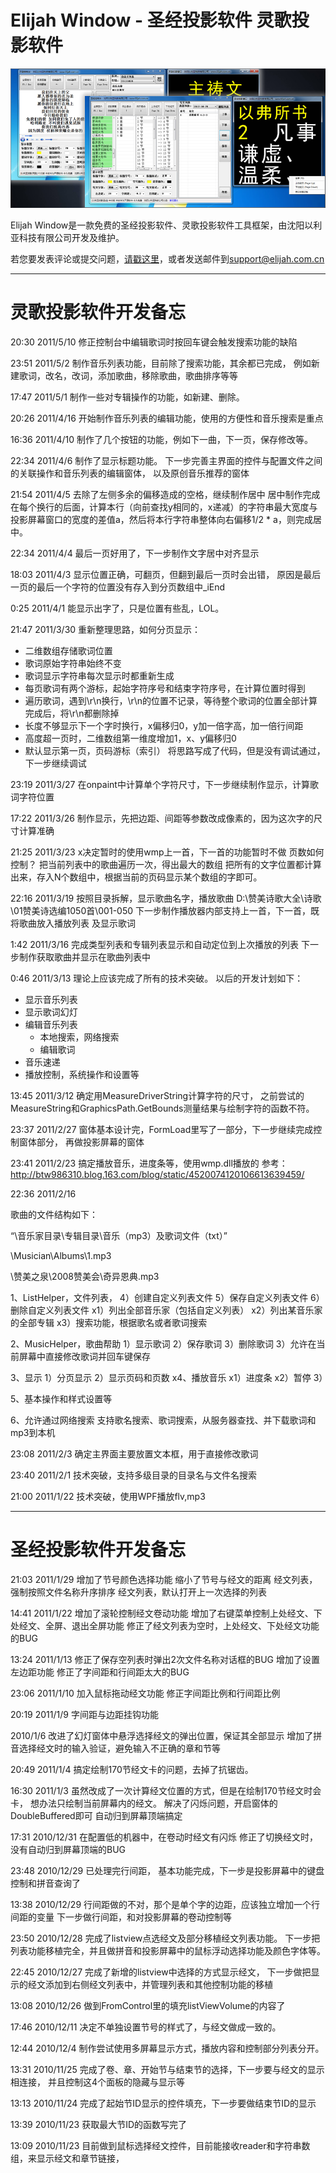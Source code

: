 ﻿# Elijah Window - 圣经投影软件 灵歌投影软件

![image](https://github.com/ElijahLabs/elijah_window/raw/master/screenshot1.png)

Elijah Window是一款免费的圣经投影软件、灵歌投影软件工具框架，由沈阳以利亚科技有限公司开发及维护。

若您要发表评论或提交问题，[请戳这里](https://github.com/ElijahLabs/elijah_window/issues)，或者发送邮件到[support@elijah.com.cn](mailto:support@elijah.com.cn)

-----


# 灵歌投影软件开发备忘


20:30 2011/5/10
修正控制台中编辑歌词时按回车键会触发搜索功能的缺陷

23:51 2011/5/2
制作音乐列表功能，目前除了搜索功能，其余都已完成，
例如新建歌词，改名，改词，添加歌曲，移除歌曲，歌曲排序等等

17:47 2011/5/1
制作一些对专辑操作的功能，如新建、删除。

20:26 2011/4/16
开始制作音乐列表的编辑功能，使用的方便性和音乐搜索是重点

16:36 2011/4/10
制作了几个按钮的功能，例如下一曲，下一页，保存修改等。

22:34 2011/4/6
制作了显示标题功能。
下一步完善主界面的控件与配置文件之间的关联操作和音乐列表的编辑窗体，
以及原创音乐推荐的窗体

21:54 2011/4/5
去除了左侧多余的偏移造成的空格，继续制作居中
居中制作完成
在每个换行的后面，计算本行（向前查找y相同的，x递减）的字符串最大宽度与
投影屏幕窗口的宽度的差值a，然后将本行字符串整体向右偏移1/2 * a，则完成居中。

22:34 2011/4/4
最后一页好用了，下一步制作文字居中对齐显示

18:03 2011/4/3
显示位置正确，可翻页，但翻到最后一页时会出错，
原因是最后一页的最后一个字符的位置没有存入到分页数组中_iEnd

0:25 2011/4/1
能显示出字了，只是位置有些乱，LOL。


21:47 2011/3/30
重新整理思路，如何分页显示：
- 二维数组存储歌词位置
- 歌词原始字符串始终不变
- 歌词显示字符串每次显示时都重新生成
- 每页歌词有两个游标，起始字符序号和结束字符序号，在计算位置时得到
- 遍历歌词，遇到\r\n换行，\r\n的位置不记录，等待整个歌词的位置全部计算完成后，将\r\n都删除掉
- 长度不够显示下一个字时换行，x偏移归0，y加一倍字高，加一倍行间距
- 高度超一页时，二维数组第一维度增加1，x、y偏移归0
- 默认显示第一页，页码游标（索引）
将思路写成了代码，但是没有调试通过，下一步继续调试


23:19 2011/3/27
在onpaint中计算单个字符尺寸，下一步继续制作显示，计算歌词字符位置

17:22 2011/3/26
制作显示，先把边距、间距等参数改成像素的，因为这次字的尺寸计算准确

21:25 2011/3/23
x决定暂时的使用wmp上一首，下一首的功能暂时不做
页数如何控制？
把当前列表中的歌曲遍历一次，得出最大的数组
把所有的文字位置都计算出来，存入N个数组中，根据当前的页码显示某个数组的字即可。

22:16 2011/3/19
按照目录拆解，显示歌曲名字，播放歌曲
D:\赞美诗歌大全\诗歌\01赞美诗选编1050首\001-050
下一步制作播放器内部支持上一首，下一首，既将歌曲放入播放列表
及显示歌词

1:42 2011/3/16
完成类型列表和专辑列表显示和自动定位到上次播放的列表
下一步制作获取歌曲并显示在歌曲列表中

0:46 2011/3/13
理论上应该完成了所有的技术突破。
以后的开发计划如下：
- 显示音乐列表
- 显示歌词幻灯
- 编辑音乐列表
  - 本地搜索，网络搜索
  - 编辑歌词
- 音乐速递
- 播放控制，系统操作和设置等


13:45 2011/3/12
确定用MeasureDriverString计算字符的尺寸，
之前尝试的MeasureString和GraphicsPath.GetBounds测量结果与绘制字符的函数不符。

23:37 2011/2/27
窗体基本设计完，FormLoad里写了一部分，下一步继续完成控制窗体部分，
再做投影屏幕的窗体

23:41 2011/2/23
搞定播放音乐，进度条等，使用wmp.dll播放的
参考：
http://btw986310.blog.163.com/blog/static/4520074120106613639459/


22:36 2011/2/16

歌曲的文件结构如下：

“\音乐家目录\专辑目录\音乐（mp3）及歌词文件（txt）”

\Musician\Albums\1.mp3

\赞美之泉\2008赞美会\奇异恩典.mp3


1、ListHelper，文件列表，
4）创建自定义列表文件
5）保存自定义列表文件
6）删除自定义列表文件
x1）列出全部音乐家（包括自定义列表）
x2）列出某音乐家的全部专辑
x3）搜索功能，根据歌名或者歌词搜索

2、MusicHelper，歌曲帮助
1）显示歌词
2）保存歌词
3）删除歌词
3）允许在当前屏幕中直接修改歌词并回车键保存

3、显示
1）分页显示
2）显示页码和页数
x4、播放音乐
x1）进度条
x2）暂停
3）

5、基本操作和样式设置等

6、允许通过网络搜索
支持歌名搜索、歌词搜索，从服务器查找、并下载歌词和mp3到本机


23:08 2011/2/3
确定主界面主要放置文本框，用于直接修改歌词

23:40 2011/2/1
技术突破，支持多级目录的目录名与文件名搜索

21:00 2011/1/22
技术突破，使用WPF播放flv,mp3


-----

# 圣经投影软件开发备忘


21:03 2011/1/29
增加了节号颜色选择功能
缩小了节号与经文的距离
经文列表，强制按照文件名称升序排序
经文列表，默认打开上一次选择的列表

14:41 2011/1/22
增加了滚轮控制经文卷动功能
增加了右键菜单控制上处经文、下处经文、全屏、退出全屏功能
修正了经文列表为空时，上处经文、下处经文功能的BUG

13:24 2011/1/13
修正了保存空列表时弹出2次文件名称对话框的BUG
增加了设置左边距功能
修正了字间距和行间距太大的BUG

23:06 2011/1/10
加入鼠标拖动经文功能
修正字间距比例和行间距比例

20:19 2011/1/9
字间距与边距挂钩功能

2010/1/6
改进了幻灯窗体中悬浮选择经文的弹出位置，保证其全部显示
增加了拼音选择经文时的输入验证，避免输入不正确的章和节等

20:49 2011/1/4
搞定绘制170节经文卡的问题，去掉了抗锯齿。

16:30 2011/1/3
虽然改成了一次计算经文位置的方式，但是在绘制170节经文时会卡，
想办法只绘制当前屏幕内的经文。
解决了闪烁问题，开启窗体的DoubleBuffered即可
自动归到屏幕顶端搞定

17:31 2010/12/31
在配置低的机器中，在卷动时经文有闪烁
修正了切换经文时，没有自动归到屏幕顶端的BUG

23:48 2010/12/29
已处理完行间距，
基本功能完成，下一步是投影屏幕中的键盘控制和拼音查询了

13:38 2010/12/29
行间距做的不对，那个是单个字的边距，应该独立增加一个行间距的变量
下一步做行间距，和对投影屏幕的卷动控制等

23:50 2010/12/28
完成了listview点选经文及部分移植经文列表功能。
下一步把列表功能移植完全，并且做拼音和投影屏幕中的鼠标浮动选择功能及颜色字体等。

22:45 2010/12/27
完成了新增的listview中选择的方式显示经文，
下一步做把显示的经文添加到右侧经文列表中，并管理列表和其他控制功能的移植

13:08 2010/12/26
做到FromControl里的填充listViewVolume的内容了

17:46 2010/12/11
决定不单独设置节号的样式了，与经文做成一致的。

12:44 2010/12/4
制作尝试使用多屏幕显示方式，播放内容和控制部分列表分开。

13:31 2010/11/25
完成了卷、章、开始节与结束节的选择，下一步要与经文的显示相连接，
并且控制这4个面板的隐藏与显示等

13:13 2010/11/24
完成了起始节ID显示的控件填充，下一步要做结束节ID的显示

13:39 2010/11/23
获取最大节ID的函数写完了

13:09 2010/11/23
目前做到鼠标选择经文控件，目前能接收reader和字符串数组，来显示经文和章节链接，

